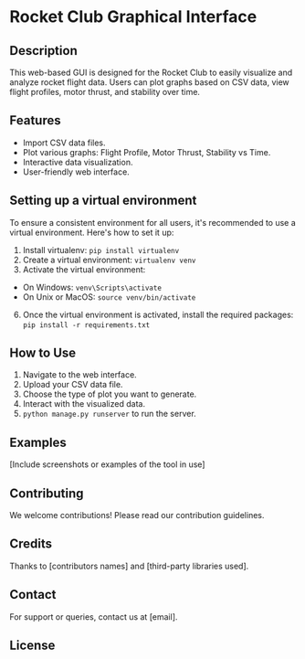 # Rocket Club Graphical Interface

## Description
This web-based GUI is designed for the Rocket Club to easily visualize and analyze rocket flight data. Users can plot graphs based on CSV data, view flight profiles, motor thrust, and stability over time.

## Features
- Import CSV data files.
- Plot various graphs: Flight Profile, Motor Thrust, Stability vs Time.
- Interactive data visualization.
- User-friendly web interface.

## Setting up a virtual environment

To ensure a consistent environment for all users, it's recommended to use a virtual environment. Here's how to set it up:

1. Install virtualenv: `pip install virtualenv`
2. Create a virtual environment: `virtualenv venv`
3. Activate the virtual environment:
- On Windows: `venv\Scripts\activate`
- On Unix or MacOS: `source venv/bin/activate`
6. Once the virtual environment is activated, install the required packages: `pip install -r requirements.txt`

## How to Use

1. Navigate to the web interface.
2. Upload your CSV data file.
3. Choose the type of plot you want to generate.
4. Interact with the visualized data.
5. ```python manage.py runserver``` to run the server.

## Examples
[Include screenshots or examples of the tool in use]

## Contributing
We welcome contributions! Please read our contribution guidelines.

## Credits
Thanks to [contributors names] and [third-party libraries used].

## Contact
For support or queries, contact us at [email].

## License



